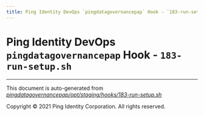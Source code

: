 ```yaml
---
title: Ping Identity DevOps `pingdatagovernancepap` Hook - `183-run-setup.sh`
---
```


# Ping Identity DevOps `pingdatagovernancepap` Hook - `183-run-setup.sh`

---
This document is auto-generated from _[pingdatagovernancepap/opt/staging/hooks/183-run-setup.sh](https://github.com/pingidentity/pingidentity-docker-builds/blob/master/pingdatagovernancepap/opt/staging/hooks/183-run-setup.sh)_

Copyright © 2021 Ping Identity Corporation. All rights reserved.
